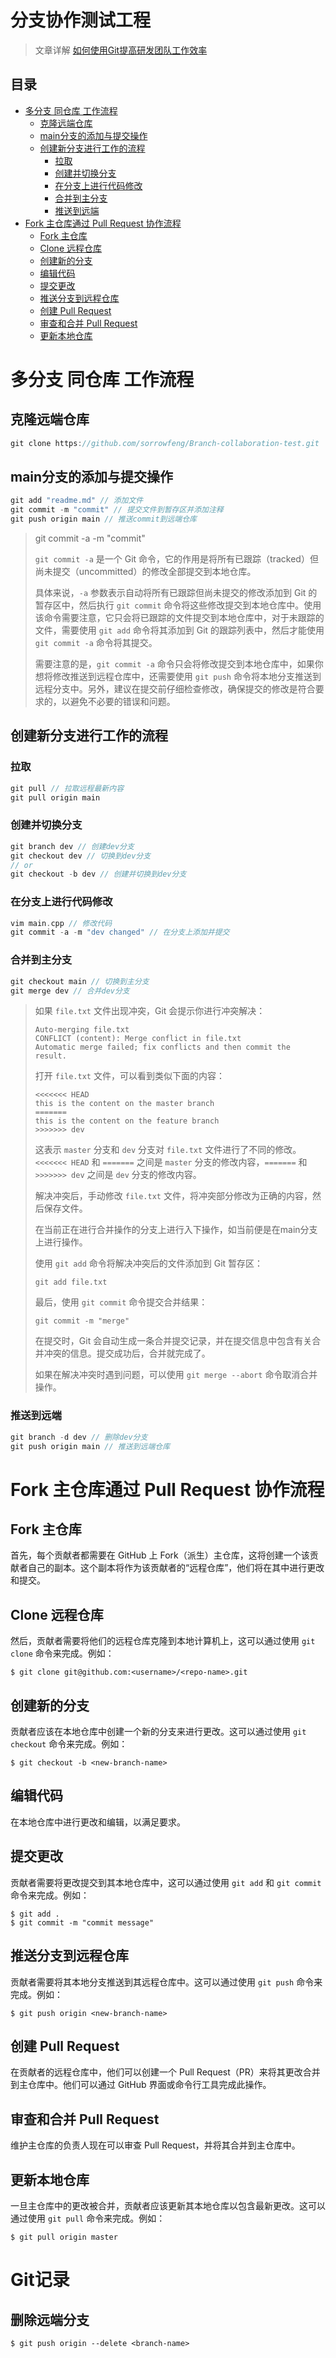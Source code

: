 # 分支协作测试工程

> 文章详解 [如何使用Git提高研发团队工作效率](https://zhuanlan.zhihu.com/p/55602151)




## 目录

* [多分支 同仓库 工作流程](#多分支-同仓库-工作流程)
	* [克隆远端仓库](#克隆远端仓库)
	* [main分支的添加与提交操作](#main分支的添加与提交操作)
	* [创建新分支进行工作的流程](#创建新分支进行工作的流程)
		* [拉取](#拉取)
		* [创建并切换分支](#创建并切换分支)
		* [在分支上进行代码修改](#在分支上进行代码修改)
		* [合并到主分支](#合并到主分支)
		* [推送到远端](#推送到远端)
* [Fork 主仓库通过 Pull Request 协作流程](#Fork-主仓库通过-Pull-Request-协作流程)
	* [Fork 主仓库](#Fork-主仓库)
	* [Clone 远程仓库](#Clone-远程仓库)
	* [创建新的分支](#创建新的分支)
	* [编辑代码](#编辑代码)
	* [提交更改](#提交更改)
	* [推送分支到远程仓库](#推送分支到远程仓库)
	* [创建 Pull Request](#创建-Pull-Request)
	* [审查和合并 Pull Request](#审查和合并-Pull-Request)
	* [更新本地仓库](#更新本地仓库)




# 多分支 同仓库 工作流程

## 克隆远端仓库

```cpp
git clone https://github.com/sorrowfeng/Branch-collaboration-test.git
```

## main分支的添加与提交操作

```cpp
git add "readme.md" // 添加文件
git commit -m "commit" // 提交文件到暂存区并添加注释
git push origin main // 推送commit到远端仓库
```

> git commit -a -m "commit" 
>
> `git commit -a` 是一个 Git 命令，它的作用是将所有已跟踪（tracked）但尚未提交（uncommitted）的修改全部提交到本地仓库。
>
> 具体来说，`-a` 参数表示自动将所有已跟踪但尚未提交的修改添加到 Git 的暂存区中，然后执行 `git commit` 命令将这些修改提交到本地仓库中。使用该命令需要注意，它只会将已跟踪的文件提交到本地仓库中，对于未跟踪的文件，需要使用 `git add` 命令将其添加到 Git 的跟踪列表中，然后才能使用 `git commit -a` 命令将其提交。
>
> 需要注意的是，`git commit -a` 命令只会将修改提交到本地仓库中，如果你想将修改推送到远程仓库中，还需要使用 `git push` 命令将本地分支推送到远程分支中。另外，建议在提交前仔细检查修改，确保提交的修改是符合要求的，以避免不必要的错误和问题。

## 创建新分支进行工作的流程

### 拉取

```cpp
git pull // 拉取远程最新内容
git pull origin main
```

### 创建并切换分支

```cpp
git branch dev // 创建dev分支
git checkout dev // 切换到dev分支
// or
git checkout -b dev // 创建并切换到dev分支
```

### 在分支上进行代码修改

```cpp
vim main.cpp // 修改代码
git commit -a -m "dev changed" // 在分支上添加并提交
```

### 合并到主分支

``` cpp
git checkout main // 切换到主分支
git merge dev // 合并dev分支
```

> 如果 `file.txt` 文件出现冲突，Git 会提示你进行冲突解决：
>
> ```
> Auto-merging file.txt
> CONFLICT (content): Merge conflict in file.txt
> Automatic merge failed; fix conflicts and then commit the result.
> ```
>
> 打开 `file.txt` 文件，可以看到类似下面的内容：
>
> ```
> <<<<<<< HEAD
> this is the content on the master branch
> =======
> this is the content on the feature branch
> >>>>>>> dev
> ```
>
> 这表示 `master` 分支和 `dev` 分支对 `file.txt` 文件进行了不同的修改。`<<<<<<< HEAD` 和 `=======` 之间是 `master` 分支的修改内容，`=======` 和 `>>>>>>> dev` 之间是 `dev` 分支的修改内容。
>
> 解决冲突后，手动修改 `file.txt` 文件，将冲突部分修改为正确的内容，然后保存文件。
>
> 在当前正在进行合并操作的分支上进行入下操作，如当前便是在main分支上进行操作。
>
> 使用 `git add` 命令将解决冲突后的文件添加到 Git 暂存区：
>
> ```
> git add file.txt
> ```
>
> 最后，使用 `git commit` 命令提交合并结果：
>
> ```
> git commit -m "merge"
> ```
>
> 在提交时，Git 会自动生成一条合并提交记录，并在提交信息中包含有关合并冲突的信息。提交成功后，合并就完成了。
>
> 如果在解决冲突时遇到问题，可以使用 `git merge --abort` 命令取消合并操作。

### 推送到远端

```cpp
git branch -d dev // 删除dev分支
git push origin main // 推送到远端仓库
```

# Fork 主仓库通过 Pull Request 协作流程

## Fork 主仓库

首先，每个贡献者都需要在 GitHub 上 Fork（派生）主仓库，这将创建一个该贡献者自己的副本。这个副本将作为该贡献者的“远程仓库”，他们将在其中进行更改和提交。

## Clone 远程仓库

然后，贡献者需要将他们的远程仓库克隆到本地计算机上，这可以通过使用 `git clone` 命令来完成。例如：

```
$ git clone git@github.com:<username>/<repo-name>.git
```

## 创建新的分支

贡献者应该在本地仓库中创建一个新的分支来进行更改。这可以通过使用 `git checkout` 命令来完成。例如：

```
$ git checkout -b <new-branch-name>
```

## 编辑代码

在本地仓库中进行更改和编辑，以满足要求。

## 提交更改

贡献者需要将更改提交到其本地仓库中，这可以通过使用 `git add` 和 `git commit` 命令来完成。例如：

```
$ git add .
$ git commit -m "commit message"
```

## 推送分支到远程仓库

贡献者需要将其本地分支推送到其远程仓库中。这可以通过使用 `git push` 命令来完成。例如：

```
$ git push origin <new-branch-name>
```

## 创建 Pull Request

在贡献者的远程仓库中，他们可以创建一个 Pull Request（PR）来将其更改合并到主仓库中。他们可以通过 GitHub 界面或命令行工具完成此操作。

## 审查和合并 Pull Request

维护主仓库的负责人现在可以审查 Pull Request，并将其合并到主仓库中。

## 更新本地仓库

一旦主仓库中的更改被合并，贡献者应该更新其本地仓库以包含最新更改。这可以通过使用 `git pull` 命令来完成。例如：

```
$ git pull origin master
```

# Git记录

## 删除远端分支

```
$ git push origin --delete <branch-name>
```

